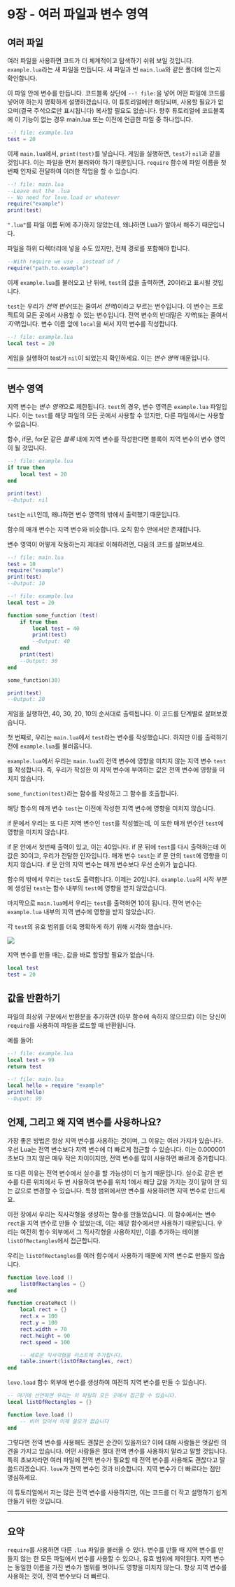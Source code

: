 # 9장 - 여러 파일과 변수 영역

## 여러 파일

여러 파일을 사용하면 코드가 더 체계적이고 탐색하기 쉬워 보일 것입니다. `example.lua`라는 새 파일을 만듭니다. 새 파일과 빈 `main.lua`와 같은 폴더에 있는지 확인합니다.

이 파일 안에 변수를 만듭니다. 코드블록 상단에 `--! file:`을 넣어 어떤 파일에 코드를 넣어야 하는지 명확하게 설명하겠습니다. 이 튜토리얼에만 해당되며, 사용할 필요가 없으며(결국 주석으로만 표시됩니다) 복사할 필요도 없습니다. 향후 튜토리얼에 코드블록에 이 기능이 없는 경우 main.lua 또는 이전에 언급한 파일 중 하나입니다.


```lua
--! file: example.lua
test = 20
```

이제 `main.lua`에서, `print(test)`를 넣습니다. 게임을 실행하면, `test`가 `nil`과 같을 것입니다. 이는 파일을 먼저 불러와야 하기 때문입니다. `require` 함수에 파일 이름을 첫 번째 인자로 전달하여 이러한 작업을 할 수 있습니다.

```lua
--! file: main.lua
--Leave out the .lua
-- No need for love.load or whatever
require("example")
print(test)
```

`".lua"`를 파일 이름 뒤에 추가하지 않았는데, 왜냐하면 Lua가 알아서 해주기 때문입니다.

파일을 하위 디렉터리에 넣을 수도 있지만, 전체 경로를 포함해야 합니다.

```lua
--With require we use . instead of /
require("path.to.example")
```

이제 `example.lua`를 불러오고 난 뒤에, `test`의 값을 출력하면, 20이라고 표시될 것입니다.

`test`는 우리가 *전역 변수*(또는 줄여서 *전역*)이라고 부르는 변수입니다. 이 변수는 프로젝트의 모든 곳에서 사용할 수 있는 변수입니다. 전역 변수의 반대말은 *지역*(또는 줄여서 *지역*)입니다. 변수 이름 앞에 `local`을 써서 지역 변수를 작성합니다.

```lua
--! file: example.lua
local test = 20
```

게임을 실행하여 test가 `nil`이 되었는지 확인하세요. 이는 *변수 영역* 때문입니다.

___

## 변수 영역

지역 변수는 *변수 영역*으로 제한됩니다. `test`의 경우, 변수 영역은 `example.lua` 파일입니다. 이는 `test`를 해당 파일의 모든 곳에서 사용할 수 있지만, 다른 파일에서는 사용할 수 없습니다.

함수, if문, for문 같은 *블록* 내에 지역 변수를 작성한다면 블록이 지역 변수의 변수 영역이 될 것입니다.

```lua
--! file: example.lua
if true then
	local test = 20
end

print(test)
--Output: nil
```

`test`는 `nil`인데, 왜냐하면 변수 영역의 밖에서 출력했기 때문입니다.

함수의 매개 변수는 지역 변수와 비슷합니다. 오직 함수 안에서만 존재합니다.

변수 영역이 어떻게 작동하는지 제대로 이해하려면, 다음의 코드를 살펴보세요.

```lua
--! file: main.lua
test = 10
require("example")
print(test)
--Output: 10
```

```lua
--! file: example.lua
local test = 20

function some_function (test)
	if true then
		local test = 40
		print(test)
		--Output: 40
	end
	print(test)
	--Output: 30
end

some_function(30)

print(test)
--Output: 20
```

게임을 실행하면, 40, 30, 20, 10의 순서대로 출력됩니다. 이 코드를 단계별로 살펴보겠습니다.

첫 번째로, 우리는 `main.lua`에서 `test`라는 변수를 작성했습니다. 하지만 이를 출력하기 전에 `example.lua`를 불러옵니다.

`example.lua`에서 우리는 `main.lua`의 전역 변수에 영향을 미치지 않는 지역 변수 `test`를 작성합니다. 즉, 우리가 작성한 이 지역 변수에 부여하는 값은 전역 변수에 영향을 미치지 않습니다.

`some_function(test)`라는 함수를 작성하고 그 함수를 호출합니다.

해당 함수의 매개 변수 `test`는 이전에 작성한 지역 변수에 영향을 미치지 않습니다.

if 문에서 우리는 또 다른 지역 변수인 `test`를 작성했는데, 이 또한 매개 변수인 `test`에 영향을 미치지 않습니다.

if 문 안에서 첫번째 출력이 있고, 이는 40입니다. if 문 뒤에 `test`를 다시 출력하는데 이 값은 30이고, 우리가 전달한 인자입니다. 매개 변수 `test`는 if 문 안의 `test`에 영향을 미치지 않습니다. if 문 안의 지역 변수는 매개 변수보다 우선 순위가 높습니다.

함수의 밖에서 우리는 `test`도 출력합니다. 이제는 20입니다. `example.lua`의 시작 부분에 생성된 `test`는 함수 내부의 `test`에 영향을 받지 않았습니다.

마지막으로 `main.lua`에서 우리는 `test`를 출력하면 10이 됩니다. 전역 변수는 `example.lua` 내부의 지역 변수에 영향을 받지 않았습니다.

각 `test`의 유효 범위를 더욱 명확하게 하기 위해 시각화 했습니다.

![](/images/book/9/scope.png)

지역 변수를 만들 때는, 값을 바로 할당할 필요가 없습니다.

```lua
local test
test = 20
```

## 값을 반환하기

파일의 최상위 구문에서 반환문을 추가하면 (아무 함수에 속하지 않으므로) 이는 당신이 `require`를 사용하여 파일을 로드할 때 반환됩니다.

예를 들어:

```lua
--! file: example.lua
local test = 99
return test
```
```lua
--! file: main.lua
local hello = require "example"
print(hello)
--Ouput: 99
```

## 언제, 그리고 왜 지역 변수를 사용하나요?

가장 좋은 방법은 항상 지역 변수를 사용하는 것이며, 그 이유는 여러 가지가 있습니다. 우선 Lua는 전역 변수보다 지역 변수에 더 빠르게 접근할 수 있습니다. 이는 0.000001초보다 크지 않은 매우 작은 차이이지만, 전역 변수를 많이 사용하면 빠르게 증가합니다.

또 다른 이유는 전역 변수에서 실수를 할 가능성이 더 높기 때문입니다. 실수로 같은 변수를 다른 위치에서 두 번 사용하여 변수를 위치 1에서 해당 값을 가지는 것이 말이 안 되는 값으로 변경할 수 있습니다. 특정 범위에서만 변수를 사용하려면 지역 변수로 만드세요.

이전 장에서 우리는 직사각형을 생성하는 함수를 만들었습니다. 이 함수에서는 변수 `rect`을 지역 변수로 만들 수 있었는데, 이는 해당 함수에서만 사용하기 때문입니다. 우리는 여전히 함수 외부에서 그 직사각형을 사용하지만, 이를 추가하는 테이블 `listOfRectangles`에서 접근합니다.

우리는 `listOfRectangles`를 여러 함수에서 사용하기 때문에 지역 변수로 만들지 않습니다.

```lua
function love.load ()
	listOfRectangles = {}
end

function createRect ()
	local rect = {}
	rect.x = 100
	rect.y = 100
	rect.width = 70
	rect.height = 90
	rect.speed = 100

	-- 새로운 직사각형을 리스트에 추가합니다.
	table.insert(listOfRectangles, rect)
end
```

`love.load` 함수 외부에 변수를 생성하여 여전히 지역 변수를 만들 수 있습니다.

```lua
-- 여기에 선언하면 우리는 이 파일의 모든 곳에서 접근할 수 있습니다.
local listOfRectangles = {}

function love.load ()
	-- 비어 있어서 이제 쓸모가 없습니다
end
```

그렇다면 전역 변수를 사용해도 괜찮은 순간이 있을까요? 이에 대해 사람들은 엇갈린 의견을 가지고 있습니다. 어떤 사람들은 절대 전역 변수를 사용하지 말라고 말할 것입니다. 특히 초보자라면 여러 파일에 전역 변수가 필요할 때 전역 변수를 사용해도 괜찮다고 말씀드리겠습니다. `love`가 전역 변수인 것과 비슷합니다. 지역 변수가 더 빠르다는 점만 명심하세요.

이 튜토리얼에서 저는 많은 전역 변수를 사용하지만, 이는 코드를 더 작고 설명하기 쉽게 만들기 위한 것입니다.

___

## 요약

`require`를 사용하면 다른 `.lua` 파일을 불러올 수 있다. 변수를 만들 때 지역 변수를 만들지 않는 한 모든 파일에서 변수를 사용할 수 있으나, 유효 범위에 제약된다. 지역 변수는 동일한 이름을 가진 변수가 범위를 벗어나도 영향을 미치지 않는다. 항상 지역 변수를 사용하는 것이, 전역 변수보다 더 빠르다.

